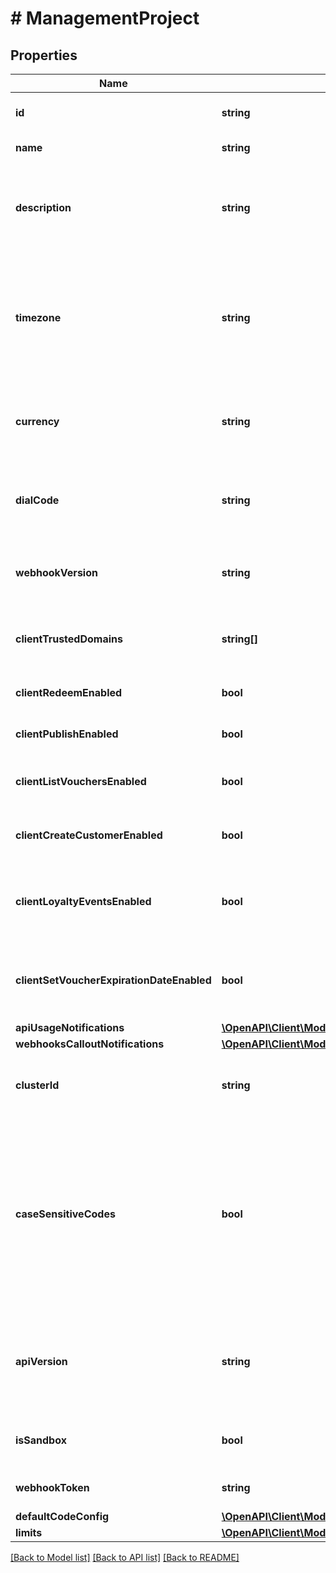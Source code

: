 # # ManagementProject

## Properties

Name | Type | Description | Notes
------------ | ------------- | ------------- | -------------
**id** | **string** | Unique identifier of the project. | [optional]
**name** | **string** | The name of the project. | [optional]
**description** | **string** | A user-defined description of the project, e.g. its purpose, scope, region. | [optional]
**timezone** | **string** | The time zone in which the project is established. It can be in the GMT format or in accordance with IANA time zone database. | [optional]
**currency** | **string** | The currency used in the project. It is equal to a 3-letter ISO 4217 code. | [optional]
**dialCode** | **string** | The country dial code for the project. It is equal to an ITU country code. | [optional]
**webhookVersion** | **string** | The webhook version used in the project. | [optional] [default to 'v2024-01-01']
**clientTrustedDomains** | **string[]** | An array of URL addresses that allow client requests. | [optional]
**clientRedeemEnabled** | **bool** | Enables client-side redemption. | [optional]
**clientPublishEnabled** | **bool** | Enables client-side publication. | [optional]
**clientListVouchersEnabled** | **bool** | Enables client-side listing of vouchers. | [optional]
**clientCreateCustomerEnabled** | **bool** | Enables client-side creation of customers. | [optional]
**clientLoyaltyEventsEnabled** | **bool** | Enables client-side events for loyalty and referral programs. | [optional]
**clientSetVoucherExpirationDateEnabled** | **bool** | Enables client-side setting of voucher expiration date. | [optional]
**apiUsageNotifications** | [**\OpenAPI\Client\Model\ManagementProjectApiUsageNotifications**](ManagementProjectApiUsageNotifications.md) |  | [optional]
**webhooksCalloutNotifications** | [**\OpenAPI\Client\Model\ManagementProjectWebhooksCalloutNotifications**](ManagementProjectWebhooksCalloutNotifications.md) |  | [optional]
**clusterId** | **string** | The identifier of the cluster where the project will be created. | [optional]
**caseSensitiveCodes** | **bool** | Determines if the vouchers in the project will be: - case sensitive - if &#x60;true&#x60;, &#x60;C0dE-cfV&#x60; is **not** equal to &#x60;c0de-cfv&#x60;), - case insensitive - if &#x60;false&#x60;, &#x60;C0dE-cfV&#x60; is equal to &#x60;c0de-cfv&#x60;. | [optional]
**apiVersion** | **string** | The API version used in the project. Currently, the default and only value is &#x60;v2018-08-01&#x60;. | [optional] [default to 'v2018-08-01']
**isSandbox** | **bool** | Determines if the project is a sandbox project. | [optional]
**webhookToken** | **string** | Webhook token used for authentication. | [optional]
**defaultCodeConfig** | [**\OpenAPI\Client\Model\ManagementProjectDefaultCodeConfig**](ManagementProjectDefaultCodeConfig.md) |  | [optional]
**limits** | [**\OpenAPI\Client\Model\ManagementProjectLimits**](ManagementProjectLimits.md) |  | [optional]

[[Back to Model list]](../../README.md#models) [[Back to API list]](../../README.md#endpoints) [[Back to README]](../../README.md)
